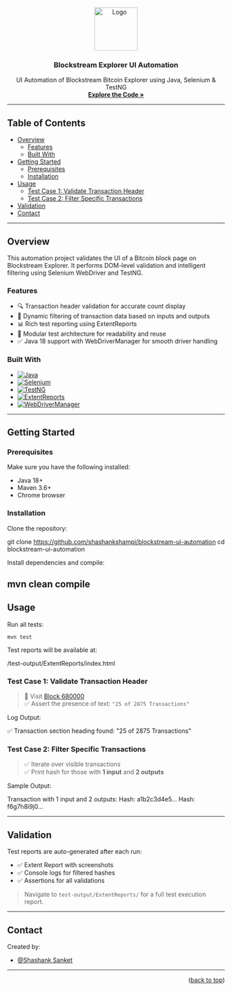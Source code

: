 <a name="readme-top"></a>

<!-- PROJECT LOGO -->
<br />
<div align="center">
  <a href="https://github.com/shashankshampi/blockstream-ui-automation">
    <img src="https://seeklogo.com/images/B/bitcoin-logo-BCFF2D1650-seeklogo.com.png" alt="Logo" width="100" height="100">
  </a>

<h3 align="center">Blockstream Explorer UI Automation</h3>

  <p align="center">
    UI Automation of Blockstream Bitcoin Explorer using Java, Selenium & TestNG
    <br />
    <a href="https://github.com/shashankshampi/blockstream-ui-automation"><strong>Explore the Code »</strong></a>
  </p>
</div>

---

## Table of Contents

- [Overview](#overview)
    - [Features](#features)
    - [Built With](#built-with)
- [Getting Started](#getting-started)
    - [Prerequisites](#prerequisites)
    - [Installation](#installation)
- [Usage](#usage)
    - [Test Case 1: Validate Transaction Header](#test-case-1-validate-transaction-header)
    - [Test Case 2: Filter Specific Transactions](#test-case-2-filter-specific-transactions)
- [Validation](#validation)
- [Contact](#contact)

---

## Overview

This automation project validates the UI of a Bitcoin block page on Blockstream Explorer. It performs DOM-level validation and intelligent filtering using Selenium WebDriver and TestNG.

### Features

- 🔍 Transaction header validation for accurate count display
- 🎯 Dynamic filtering of transaction data based on inputs and outputs
- 📊 Rich test reporting using ExtentReports
- 🧱 Modular test architecture for readability and reuse
- ✅ Java 18 support with WebDriverManager for smooth driver handling

### Built With

* [![Java][java-badge]][java-url]
* [![Selenium][selenium-badge]][selenium-url]
* [![TestNG][testng-badge]][testng-url]
* [![ExtentReports][extent-badge]][extent-url]
* [![WebDriverManager][wdm-badge]][wdm-url]

---

## Getting Started

### Prerequisites

Make sure you have the following installed:

- Java 18+
- Maven 3.6+
- Chrome browser

### Installation

Clone the repository:

git clone https://github.com/shashankshampi/blockstream-ui-automation
cd blockstream-ui-automation

Install dependencies and compile:

mvn clean compile
---

## Usage

Run all tests:

```
mvn test
```

Test reports will be available at:

/test-output/ExtentReports/index.html


### Test Case 1: Validate Transaction Header

> 📍 Visit [Block 680000](https://blockstream.info/block/000000000000000000076c036ff5119e5a5a74df77abf64203473364509f7732)  
> ✅ Assert the presence of text: `"25 of 2875 Transactions"`

Log Output:

✅ Transaction section heading found: "25 of 2875 Transactions"


### Test Case 2: Filter Specific Transactions

> ✅ Iterate over visible transactions  
> ✅ Print hash for those with **1 input** and **2 outputs**

Sample Output:

Transaction with 1 input and 2 outputs:
Hash: a1b2c3d4e5...
Hash: f6g7h8i9j0...

---

## Validation

Test reports are auto-generated after each run:

- ✅ Extent Report with screenshots
- ✅ Console logs for filtered hashes
- ✅ Assertions for all validations

> Navigate to `test-output/ExtentReports/` for a full test execution report.

---

## Contact

Created by:

- [@Shashank Sanket](mailto:shashank.sanket1995@gmail.com)

---

<!-- MARKDOWN LINKS & BADGES -->
[java-badge]: https://img.shields.io/badge/Java-18-blue.svg?logo=java
[java-url]: https://www.oracle.com/java/
[selenium-badge]: https://img.shields.io/badge/Selenium-4.33.0-43B02A?logo=selenium
[selenium-url]: https://www.selenium.dev/
[testng-badge]: https://img.shields.io/badge/TestNG-7.5-red.svg?logo=testng
[testng-url]: https://testng.org/
[extent-badge]: https://img.shields.io/badge/ExtentReports-5.0.9-purple.svg?logo=html5
[extent-url]: https://extentreports.com/
[wdm-badge]: https://img.shields.io/badge/WebDriverManager-6.1.0-35B5E5?logo=google-chrome
[wdm-url]: https://github.com/bonigarcia/webdrivermanager

<p align="right">(<a href="#readme-top">back to top</a>)</p>